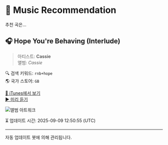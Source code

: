 
# 🎵 Music Recommendation

추천 곡은...

## 🎧 Hope You're Behaving (Interlude)  
> 아티스트: **Cassie**  
> 앨범: _Cassie_  

🔍 검색 키워드: `rnb+hope`  
🌎 국가 스토어: `GB`

[🔗 iTunes에서 보기](https://music.apple.com/gb/album/hope-youre-behaving-interlude/171980142?i=171980408&uo=4)  
[▶️ 미리 듣기](https://audio-ssl.itunes.apple.com/itunes-assets/AudioPreview112/v4/9f/2f/f8/9f2ff800-c3d0-321b-9167-04549264eb82/mzaf_2015829709015176418.plus.aac.p.m4a)

![앨범 아트워크](https://is1-ssl.mzstatic.com/image/thumb/Music114/v4/b9/49/c1/b949c10e-46b9-fece-a844-cb56dd83e827/mzi.mwlpyldg.jpg/100x100bb.jpg)

⏳ 업데이트 시간: 2025-09-09 12:50:55 (UTC)

---
자동 업데이트 봇에 의해 관리됩니다.
